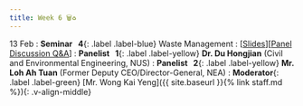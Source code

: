 ```yaml
---
title: Week 6 🗑️♻️ 
---
```


13 Feb
: **Seminar &nbsp; 4**{: .label .label-blue} Waste Management 
  : [[Slides](https://canvas.nus.edu.sg/courses/42112/pages/lecture-4-waste-management?module_item_id=97196)][[Panel Discussion Q&A](https://canvas.nus.edu.sg/courses/42112/discussion_topics/27408?module_item_id=97465)]
: **Panelist &nbsp; 1**{: .label .label-yellow} **Dr. Du Hongjian** (Civil and Environmental Engineering, NUS)
: **Panelist &nbsp; 2**{: .label .label-yellow} **Mr. Loh Ah Tuan** (Former Deputy CEO/Director-General, NEA)
: **Moderator**{: .label .label-green} [Mr. Wong Kai Yeng]({{ site.baseurl }}{% link staff.md %}){: .v-align-middle}
